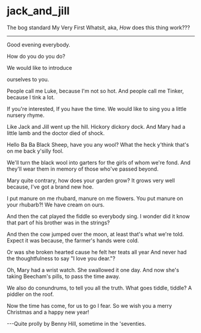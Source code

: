 # jack_and_jill
The bog standard My Very First Whatsit, aka, _How_ does this thing work???

----------------------

Good evening everybody.

How do you do you do?

We would like to introduce

ourselves to you.

People call me Luke,
because I'm not so hot.
And people call me Tinker,
because I tink a lot.

If you're interested,
If you have the time.
We would like to sing you
a little nursery rhyme.

Like Jack and Jill went up the hill.
Hickory dickory dock.
And Mary had a little lamb and
the doctor died of shock.

Hello Ba Ba Black Sheep,
have you any wool?
What the heck y'think
that's on me back y'silly fool.

We'll turn the black wool into garters
for the girls of whom we're fond.
And they'll wear them in memory
of those who've passed beyond.

Mary quite contrary,
how does your garden grow?
It grows very well because,
I've got a brand new hoe.

I put manure on me rhubard,
manure on me flowers.
You put manure on your rhubarb?!
We have cream on ours.

And then the cat played the fiddle
so everybody sing.
I wonder did it know that 
part of his brother was in the strings?

And then the cow jumped over the moon,
at least that's what we're told.
Expect it was because,
the farmer's hands were cold.

Or was she broken hearted
cause he felt her teats all year
And never had the thoughtfulness
to say "I love you dear."?

Oh, Mary had a wrist watch.
She swallowed it one day.
And now she's taking Beecham's pills,
to pass the time away.

We also do conundrums,
to tell you all the truth.
What goes tiddle, tiddle?
A piddler on the roof.

Now the time has come,
for us to go I fear.
So we wish you a merry Christmas
and a happy new year!

---Quite prolly by Benny Hill, sometime in the 'seventies.
